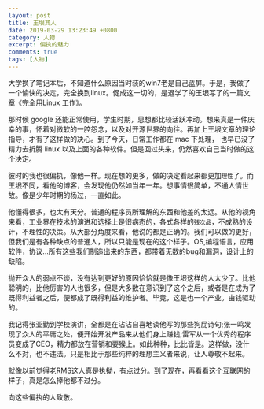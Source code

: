 ```yaml
---
layout: post
title: 王垠其人
date: 2019-03-29 13:23:49 +0800
category: 人物
excerpt: 偏执的魅力
comments: true
tags: [人物]
---
```


大学换了笔记本后，不知道什么原因当时装的win7老是自己蓝屏。于是，我做了一个愉快的决定，完全换到linux。促成这一切的，是退学了的王垠写了的一篇文章《完全用Linux 工作》。

那时候 google 还能正常使用，学生时期，思想都比较活跃冲动。想来真是一件庆幸的事，怀着对微软的一腔怨念，以及对开源世界的向往。再加上王垠文章的理论指导，才有了这样做的决心。到了今天，日常工作都在 mac 下处理，
也早已没了精力去折腾 linux 以及上面的各种软件。但是回过头来，仍然喜欢自己当时做的这个决定。

彼时的我也很偏执，像他一样。现在想的更多，做的决定看起来都更加`理性`了。而王垠不同，看他的博客，会发现他仍然如当年一年。想事情很简单，不通人情世故。像是少年时期的杨过，一直如此。

他懂得很多，也太有天分。普通的程序员所理解的东西和他差的太远。从他的视角来看，工业界在技术的演进和选择上是很病态的，各式各样的`残次品`，不成熟的设计，不理性的决策。从大部分角度来看，他说的都是正确的。我们可以做的更好，但我们是有各种缺点的普通人，所以只能是现在的这个样子。OS,编程语言，应用软件，协议...所有这些我们制造出来的东西，都带着无数的bug和漏洞，设计上的缺陷。

抛开众人的弱点不谈，没有达到更好的原因恰恰就是像王垠这样的人太少了。比他聪明的，比他厉害的人也很多，但是大多数在意识到了这个之后，或者是在成为了既得利益者之后，便都成了既得利益的维护者。毕竟，这是也一个产业。由钱驱动的。

我记得张亚勤到学校演讲，全都是在沾沾自喜地谈他写的那些狗屁诗句;张一鸣发现了众人的平庸之处，便开始开发产品来从他们身上赚钱;雷军从一个优秀的程序员变成了CEO，精力都放在营销和耍猴上。如此种种，比比皆是。这样做，没什么不对，也不违法。只是相比于那些纯粹的理想主义者来说，让人尊敬不起来。

就像以前觉得老RMS这人真是执拗，有点过分。到了现在，再看看这个互联网的样子，真是怎么捧他都不过分。

向这些偏执的人致敬。



